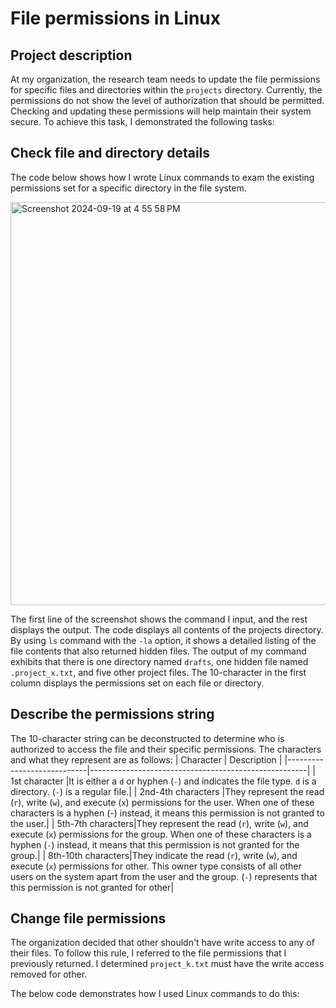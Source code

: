 # File permissions in Linux
## Project description
At my organization, the research team needs to update the file permissions for specific files and directories within the `projects` directory. Currently, the permissions do not  show the level of authorization that should be permitted. Checking and updating these permissions will help maintain their system secure. To achieve this task, I demonstrated the following tasks:
## Check file and directory details
The code below shows how I wrote Linux commands to exam the existing permissions set for a specific directory in the file system.

<img width="645" alt="Screenshot 2024-09-19 at 4 55 58 PM" src="https://github.com/user-attachments/assets/89ccbd44-594c-40c4-9d91-d0bc765f426f">

The first line of the screenshot shows the command I input, and the rest displays the output. The code displays all contents of the projects directory. By using `ls` command with the `-la` option, it shows a detailed listing of the file contents that also returned hidden files. The output of my command exhibits that there is one directory named `drafts`, one hidden file named `.project_x.txt`, and five other project files. The 10-character in the first column displays the permissions set on each file or directory.

## Describe the permissions string
The 10-character string can be deconstructed to determine who is authorized to access the file and their specific permissions. The characters and what they represent are as follows:
| Character                   | Description                                 |
|----------------------------|------------------------------------------------------|
| 1st character |It is either a `d` or hyphen (`-`) and indicates the file type.  `d` is a directory. (`-`) is a regular file.|
| 2nd-4th characters |They represent the read (`r`), write (`w`), and execute (`x`) permissions for the user. When one of these characters is a hyphen (-) instead, it means this permission is not granted to the user.|
| 5th-7th characters|They represent the read (`r`), write (`w`), and execute (`x`) permissions for the group. When one of these characters is a hyphen (`-`) instead, it means that this permission is not granted for the group.|
| 8th-10th characters|They indicate the read (`r`), write (`w`), and execute (`x`) permissions for other. This owner type consists of all other users on the system apart from the user and the group.  (`-`) represents that this permission is not granted for other|

## Change file permissions
The organization decided that other shouldn't have write access to any of their files. To follow this rule, I referred to the file permissions that I previously returned. I determined `project_k.txt` must have the write access removed for other.

The below code demonstrates how I used Linux commands to do this:

